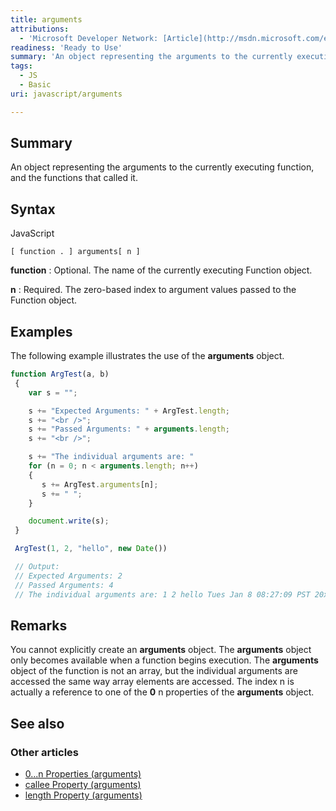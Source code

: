 ```yaml
---
title: arguments
attributions:
  - 'Microsoft Developer Network: [Article](http://msdn.microsoft.com/en-us/library/ie/87dw3w1k(v=vs.94).aspx)'
readiness: 'Ready to Use'
summary: 'An object representing the arguments to the currently executing function, and the functions that called it.'
tags:
  - JS
  - Basic
uri: javascript/arguments

---
```

## <span>Summary</span>

An object representing the arguments to the currently executing function, and the functions that called it.

## <span>Syntax</span>

<span class="language">JavaScript</span>

    [ function . ] arguments[ n ]

**function**
:   Optional. The name of the currently executing Function object.

**n**
:   Required. The zero-based index to argument values passed to the Function object.

## <span>Examples</span>

The following example illustrates the use of the **arguments** object.

``` js
function ArgTest(a, b)
 {
    var s = "";

    s += "Expected Arguments: " + ArgTest.length;
    s += "<br />";
    s += "Passed Arguments: " + arguments.length;
    s += "<br />";

    s += "The individual arguments are: "
    for (n = 0; n < arguments.length; n++)
    {
       s += ArgTest.arguments[n];
       s += " ";
    }

    document.write(s);
 }

 ArgTest(1, 2, "hello", new Date())

 // Output:
 // Expected Arguments: 2
 // Passed Arguments: 4
 // The individual arguments are: 1 2 hello Tues Jan 8 08:27:09 PST 20xx
```

## <span>Remarks</span>

You cannot explicitly create an **arguments** object. The **arguments** object only becomes available when a function begins execution. The **arguments** object of the function is not an array, but the individual arguments are accessed the same way array elements are accessed. The index n is actually a reference to one of the **0** n properties of the **arguments** object.

## <span>See also</span>

### <span>Other articles</span>

-   [0...n Properties (arguments)](/javascript/arguments/0_n_Properties)
-   [callee Property (arguments)](/javascript/arguments/callee)
-   [length Property (arguments)](/javascript/arguments/length)

